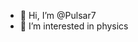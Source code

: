 - 👋 Hi, I’m @Pulsar7
- 👀 I’m interested in physics

<!---
Pulsar7/Pulsar7 is a ✨ special ✨ repository because its `README.md` (this file) appears on your GitHub profile.
You can click the Preview link to take a look at your changes.
--->

